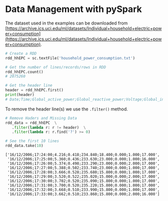 # Data Management with pySpark



The dataset used in the examples can be downloaded from [https://archive.ics.uci.edu/ml/datasets/Individual+household+electric+power+consumption](https://archive.ics.uci.edu/ml/datasets/Individual+household+electric+power+consumption).

```python
# Create a RDD
rdd_hhEPC = sc.textFile('household_power_consumption.txt')

# Get the number of lines/records/rows in RDD
rdd_hhEPC.count()
# 2075260

# Get the header line
header = rdd_hhEPC.first()
print(header)
# Date;Time;Global_active_power;Global_reactive_power;Voltage;Global_intensity;Sub_metering_1;Sub_metering_2;Sub_metering_3
```

To remove the header line\(s\) we use  the `.filter()`  method.

```python
# Remove Haders and Missing Data
rdd_data = rdd_hhEPC  \
   .filter(lambda r: r != header)  \
   .filter(lambda r: r.find('?') >= 0)

# See the first 10 lines
rdd_data.take(10)
```

```text
['16/12/2006;17:24:00;4.216;0.418;234.840;18.400;0.000;1.000;17.000',
 '16/12/2006;17:25:00;5.360;0.436;233.630;23.000;0.000;1.000;16.000',
 '16/12/2006;17:26:00;5.374;0.498;233.290;23.000;0.000;2.000;17.000',
 '16/12/2006;17:27:00;5.388;0.502;233.740;23.000;0.000;1.000;17.000',
 '16/12/2006;17:28:00;3.666;0.528;235.680;15.800;0.000;1.000;17.000',
 '16/12/2006;17:29:00;3.520;0.522;235.020;15.000;0.000;2.000;17.000',
 '16/12/2006;17:30:00;3.702;0.520;235.090;15.800;0.000;1.000;17.000',
 '16/12/2006;17:31:00;3.700;0.520;235.220;15.800;0.000;1.000;17.000',
 '16/12/2006;17:32:00;3.668;0.510;233.990;15.800;0.000;1.000;17.000',
 '16/12/2006;17:33:00;3.662;0.510;233.860;15.800;0.000;2.000;16.000']
```




